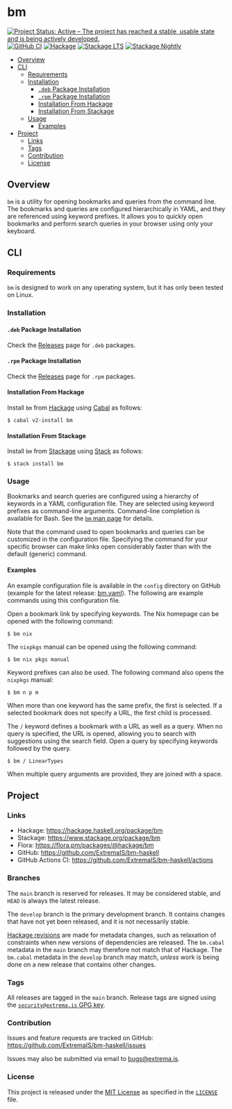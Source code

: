 # bm

[![Project Status: Active – The project has reached a stable, usable state and is being actively developed.](https://www.repostatus.org/badges/latest/active.svg)](https://www.repostatus.org/#active)
[![GitHub CI](https://github.com/ExtremaIS/bm-haskell/workflows/CI/badge.svg?branch=main)](https://github.com/ExtremaIS/bm-haskell/actions)
[![Hackage](https://img.shields.io/hackage/v/bm.svg)](https://hackage.haskell.org/package/bm)
[![Stackage LTS](https://stackage.org/package/bm/badge/lts)](https://stackage.org/package/bm)
[![Stackage Nightly](https://stackage.org/package/bm/badge/nightly)](https://stackage.org/nightly/package/bm)

* [Overview](#overview)
* [CLI](#cli)
    * [Requirements](#requirements)
    * [Installation](#installation)
        * [`.deb` Package Installation](#deb-package-installation)
        * [`.rpm` Package Installation](#rpm-package-installation)
        * [Installation From Hackage](#installation-from-hackage)
        * [Installation From Stackage](#installation-from-stackage)
    * [Usage](#usage)
        * [Examples](#examples)
* [Project](#project)
    * [Links](#links)
    * [Tags](#tags)
    * [Contribution](#contribution)
    * [License](#license)

## Overview

`bm` is a utility for opening bookmarks and queries from the command line.
The bookmarks and queries are configured hierarchically in YAML, and they are
referenced using keyword prefixes.  It allows you to quickly open bookmarks
and perform search queries in your browser using only your keyboard.

## CLI

### Requirements

`bm` is designed to work on any operating system, but it has only been tested
on Linux.

### Installation

#### `.deb` Package Installation

Check the [Releases][] page for `.deb` packages.

[Releases]: <https://github.com/ExtremaIS/bm-haskell/releases>

#### `.rpm` Package Installation

Check the [Releases][] page for `.rpm` packages.

#### Installation From Hackage

Install `bm` from [Hackage][] using [Cabal][] as follows:

```
$ cabal v2-install bm
```

[Hackage]: <https://hackage.haskell.org/package/bm>
[Cabal]: <https://www.haskell.org/cabal/>

#### Installation From Stackage

Install `bm` from [Stackage][] using [Stack][] as follows:

```
$ stack install bm
```

[Stackage]: <https://www.stackage.org/package/bm>
[Stack]: <https://haskellstack.org/>

### Usage

Bookmarks and search queries are configured using a hierarchy of keywords in a
YAML configuration file.  They are selected using keyword prefixes as
command-line arguments.  Command-line completion is available for Bash.  See
the [`bm` man page][] for details.

Note that the command used to open bookmarks and queries can be customized in
the configuration file.  Specifying the command for your specific browser can
make links open considerably faster than with the default (generic) command.

[`bm` man page]: <doc/bm.1.md>

#### Examples

An example configuration file is available in the `config` directory on
GitHub (example for the latest release: [bm.yaml][]).  The following are
example commands using this configuration file.

Open a bookmark link by specifying keywords.  The Nix homepage can be opened
with the following command:

```
$ bm nix
```

The `nixpkgs` manual can be opened using the following command:

```
$ bm nix pkgs manual
```

Keyword prefixes can also be used.  The following command also opens the
`nixpkgs` manual:

```
$ bm n p m
```

When more than one keyword has the same prefix, the first is selected.  If a
selected bookmark does not specify a URL, the first child is processed.

The `/` keyword defines a bookmark with a URL as well as a query.  When no
query is specified, the URL is opened, allowing you to search with suggestions
using the search field.  Open a query by specifying keywords followed by the
query.

```
$ bm / LinearTypes
```

When multiple query arguments are provided, they are joined with a space.

[bm.yaml]: <https://github.com/ExtremaIS/bm-haskell/blob/main/config/bm.yaml>

## Project

### Links

* Hackage: <https://hackage.haskell.org/package/bm>
* Stackage: <https://www.stackage.org/package/bm>
* Flora: <https://flora.pm/packages/@hackage/bm>
* GitHub: <https://github.com/ExtremaIS/bm-haskell>
* GitHub Actions CI: <https://github.com/ExtremaIS/bm-haskell/actions>

### Branches

The `main` branch is reserved for releases.  It may be considered stable, and
`HEAD` is always the latest release.

The `develop` branch is the primary development branch.  It contains changes
that have not yet been released, and it is not necessarily stable.

[Hackage revisions][] are made for metadata changes, such as relaxation of
constraints when new versions of dependencies are released.  The `bm.cabal`
metadata in the `main` branch may therefore not match that of Hackage.  The
`bm.cabal` metadata in the `develop` branch may match, *unless* work is being
done on a new release that contains other changes.

[Hackage revisions]: <https://github.com/haskell-infra/hackage-trustees/blob/master/revisions-information.md#hackage-metadata-revisions--what-they-are-how-they-work>

### Tags

All releases are tagged in the `main` branch.  Release tags are signed using
the [`security@extrema.is` GPG key][].

[`security@extrema.is` GPG key]: <https://keyserver.ubuntu.com/pks/lookup?search=0x1D484E4B4705FADF&fingerprint=on&op=index>

### Contribution

Issues and feature requests are tracked on GitHub:
<https://github.com/ExtremaIS/bm-haskell/issues>

Issues may also be submitted via email to <bugs@extrema.is>.

### License

This project is released under the [MIT License][] as specified in the
[`LICENSE`][] file.

[MIT License]: <https://opensource.org/licenses/MIT>
[`LICENSE`]: <LICENSE>
